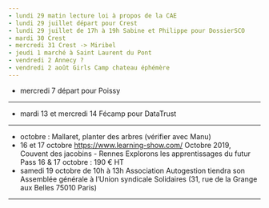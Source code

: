 ```yaml
---
- lundi 29 matin lecture loi à propos de la CAE
- lundi 29 juillet départ pour Crest
- lundi 29 juillet de 17h à 19h Sabine et Philippe pour DossierSCO
- mardi 30 Crest
- mercredi 31 Crest -> Miribel
- jeudi 1 marché à Saint Laurent du Pont
- vendredi 2 Annecy ?
- vendredi 2 août Girls Camp chateau éphémère
---
```

- mercredi 7 départ pour Poissy
---
- mardi 13 et mercredi 14 Fécamp pour DataTrust
---
- octobre : Mallaret, planter des arbres (vérifier avec Manu)
- 16 et 17 octobre https://www.learning-show.com/ Octobre 2019, Couvent des jacobins - Rennes   Explorons les apprentissages du futur  Pass 16 & 17 octobre : 190 € HT
- samedi 19 octobre de 10h à 13h Association Autogestion tiendra son Assemblée générale à l’Union syndicale Solidaires (31, rue de la Grange aux Belles 75010 Paris) 
---







